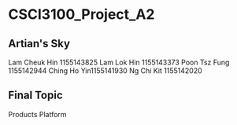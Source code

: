 # CSCI3100_Project_A2

## Artian's Sky
Lam Cheuk Hin 1155143825
Lam Lok Hin 1155143373
Poon Tsz Fung 1155142944
Ching Ho Yin1155141930
Ng Chi Kit 1155142020

## Final Topic
Products Platform

